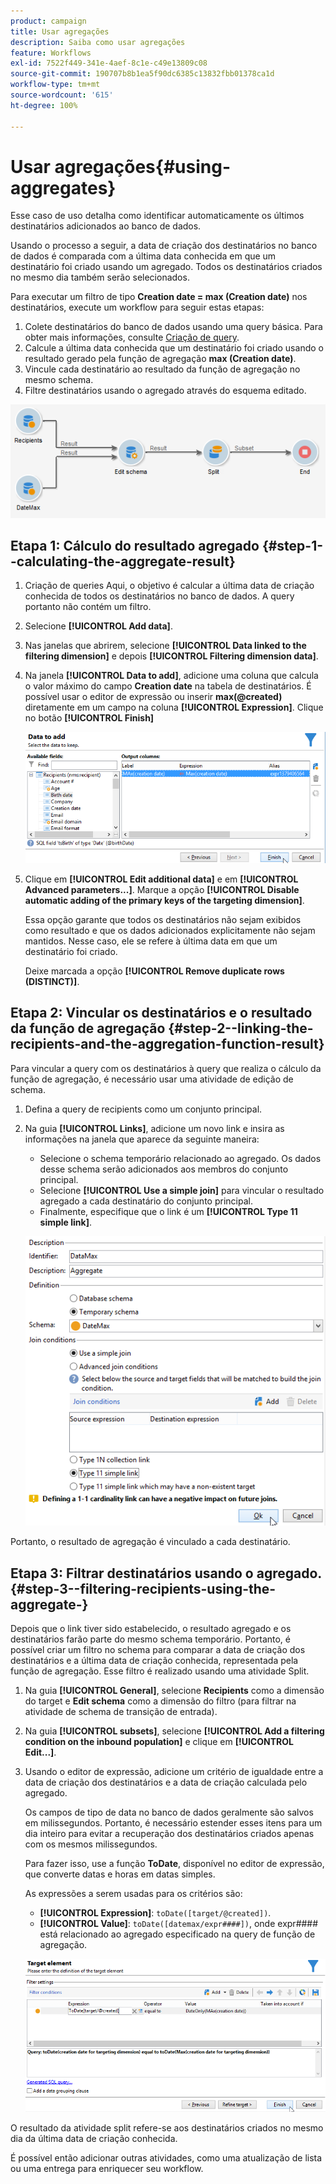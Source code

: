 ```yaml
---
product: campaign
title: Usar agregações
description: Saiba como usar agregações
feature: Workflows
exl-id: 7522f449-341e-4aef-8c1e-c49e13809c08
source-git-commit: 190707b8b1ea5f90dc6385c13832fbb01378ca1d
workflow-type: tm+mt
source-wordcount: '615'
ht-degree: 100%

---
```


# Usar agregações{#using-aggregates}



Esse caso de uso detalha como identificar automaticamente os últimos destinatários adicionados ao banco de dados.

Usando o processo a seguir, a data de criação dos destinatários no banco de dados é comparada com a última data conhecida em que um destinatário foi criado usando um agregado. Todos os destinatários criados no mesmo dia também serão selecionados.

Para executar um filtro de tipo **Creation date = max (Creation date)** nos destinatários, execute um workflow para seguir estas etapas:

1. Colete destinatários do banco de dados usando uma query básica. Para obter mais informações, consulte [Criação de query](query.md#creating-a-query).
1. Calcule a última data conhecida que um destinatário foi criado usando o resultado gerado pela função de agregação **max (Creation date)**.
1. Vincule cada destinatário ao resultado da função de agregação no mesmo schema.
1. Filtre destinatários usando o agregado através do esquema editado.

![](assets/datamanagement_usecase_1.png)

## Etapa 1: Cálculo do resultado agregado {#step-1--calculating-the-aggregate-result}

1. Criação de queries Aqui, o objetivo é calcular a última data de criação conhecida de todos os destinatários no banco de dados. A query portanto não contém um filtro.
1. Selecione **[!UICONTROL Add data]**.
1. Nas janelas que abrirem, selecione **[!UICONTROL Data linked to the filtering dimension]** e depois **[!UICONTROL Filtering dimension data]**.
1. Na janela **[!UICONTROL Data to add]**, adicione uma coluna que calcula o valor máximo do campo **Creation date** na tabela de destinatários. É possível usar o editor de expressão ou inserir **max(@created)** diretamente em um campo na coluna **[!UICONTROL Expression]**. Clique no botão **[!UICONTROL Finish]**

   ![](assets/datamanagement_usecase_2.png)

1. Clique em **[!UICONTROL Edit additional data]** e em **[!UICONTROL Advanced parameters...]**. Marque a opção **[!UICONTROL Disable automatic adding of the primary keys of the targeting dimension]**.

   Essa opção garante que todos os destinatários não sejam exibidos como resultado e que os dados adicionados explicitamente não sejam mantidos. Nesse caso, ele se refere à última data em que um destinatário foi criado.

   Deixe marcada a opção **[!UICONTROL Remove duplicate rows (DISTINCT)]**.

## Etapa 2: Vincular os destinatários e o resultado da função de agregação {#step-2--linking-the-recipients-and-the-aggregation-function-result}

Para vincular a query com os destinatários à query que realiza o cálculo da função de agregação, é necessário usar uma atividade de edição de schema.

1. Defina a query de recipients como um conjunto principal.
1. Na guia **[!UICONTROL Links]**, adicione um novo link e insira as informações na janela que aparece da seguinte maneira:

   * Selecione o schema temporário relacionado ao agregado. Os dados desse schema serão adicionados aos membros do conjunto principal.
   * Selecione **[!UICONTROL Use a simple join]** para vincular o resultado agregado a cada destinatário do conjunto principal.
   * Finalmente, especifique que o link é um **[!UICONTROL Type 11 simple link]**.

   ![](assets/datamanagement_usecase_3.png)

Portanto, o resultado de agregação é vinculado a cada destinatário.

## Etapa 3: Filtrar destinatários usando o agregado. {#step-3--filtering-recipients-using-the-aggregate-}

Depois que o link tiver sido estabelecido, o resultado agregado e os destinatários farão parte do mesmo schema temporário. Portanto, é possível criar um filtro no schema para comparar a data de criação dos destinatários e a última data de criação conhecida, representada pela função de agregação. Esse filtro é realizado usando uma atividade Split.

1. Na guia **[!UICONTROL General]**, selecione **Recipients** como a dimensão do target e **Edit schema** como a dimensão do filtro (para filtrar na atividade de schema de transição de entrada).
1. Na guia **[!UICONTROL subsets]**, selecione **[!UICONTROL Add a filtering condition on the inbound population]** e clique em **[!UICONTROL Edit...]**.
1. Usando o editor de expressão, adicione um critério de igualdade entre a data de criação dos destinatários e a data de criação calculada pelo agregado.

   Os campos de tipo de data no banco de dados geralmente são salvos em milissegundos. Portanto, é necessário estender esses itens para um dia inteiro para evitar a recuperação dos destinatários criados apenas com os mesmos milissegundos.

   Para fazer isso, use a função **ToDate**, disponível no editor de expressão, que converte datas e horas em datas simples.

   As expressões a serem usadas para os critérios são:

   * **[!UICONTROL Expression]**: `toDate([target/@created])`.
   * **[!UICONTROL Value]**: `toDate([datemax/expr####])`, onde expr#### está relacionado ao agregado especificado na query de função de agregação.

   ![](assets/datamanagement_usecase_4.png)

O resultado da atividade split refere-se aos destinatários criados no mesmo dia da última data de criação conhecida.

É possível então adicionar outras atividades, como uma atualização de lista ou uma entrega para enriquecer seu workflow.
